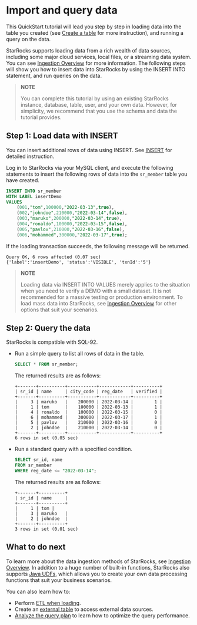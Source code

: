 # Import and query data

This QuickStart tutorial will lead you step by step in loading data into the table you created (see [Create a table](../quick_start/Create_table.md) for more instruction), and running a query on the data.

StarRocks supports loading data from a rich wealth of data sources, including some major cloud services, local files, or a streaming data system. You can see [Ingestion Overview](../loading/Loading_intro.md) for more information. The following steps will show you how to insert data into StarRocks by using the INSERT INTO statement, and run queries on the data.

> **NOTE**
>
> You can complete this tutorial by using an existing StarRocks instance, database, table, user, and your own data. However, for simplicity, we recommend that you use the schema and data the tutorial provides.

## Step 1: Load data with INSERT

You can insert additional rows of data using INSERT. See [INSERT](../sql-reference/sql-statements/data-manipulation/insert.md) for detailed instruction.

Log in to StarRocks via your MySQL client, and execute the following statements to insert the following rows of data into the `sr_member` table you have created.

```SQL
INSERT INTO sr_member
WITH LABEL insertDemo
VALUES
    (001,"tom",100000,"2022-03-13",true),
    (002,"johndoe",210000,"2022-03-14",false),
    (003,"maruko",200000,"2022-03-14",true),
    (004,"ronaldo",100000,"2022-03-15",false),
    (005,"pavlov",210000,"2022-03-16",false),
    (006,"mohammed",300000,"2022-03-17",true);
```

If the loading transaction succeeds, the following message will be returned.

```Plain
Query OK, 6 rows affected (0.07 sec)
{'label':'insertDemo', 'status':'VISIBLE', 'txnId':'5'}
```

> **NOTE**
>
> Loading data via INSERT INTO VALUES merely applies to the situation when you need to verify a DEMO with a small dataset. It is not recommended for a massive testing or production environment. To load mass data into StarRocks, see [Ingestion Overview](../loading/Loading_intro.md) for other options that suit your scenarios.

## Step 2: Query the data

StarRocks is compatible with SQL-92.

- Run a simple query to list all rows of data in the table.

  ```SQL
  SELECT * FROM sr_member;
  ```

  The returned results are as follows:

  ```Plain
  +-------+----------+-----------+------------+----------+
  | sr_id | name     | city_code | reg_date   | verified |
  +-------+----------+-----------+------------+----------+
  |     3 | maruko   |    200000 | 2022-03-14 |        1 |
  |     1 | tom      |    100000 | 2022-03-13 |        1 |
  |     4 | ronaldo  |    100000 | 2022-03-15 |        0 |
  |     6 | mohammed |    300000 | 2022-03-17 |        1 |
  |     5 | pavlov   |    210000 | 2022-03-16 |        0 |
  |     2 | johndoe  |    210000 | 2022-03-14 |        0 |
  +-------+----------+-----------+------------+----------+
  6 rows in set (0.05 sec)
  ```

- Run a standard query with a specified condition.

  ```SQL
  SELECT sr_id, name 
  FROM sr_member
  WHERE reg_date <= "2022-03-14";
  ```

  The returned results are as follows:

  ```Plain
  +-------+----------+
  | sr_id | name     |
  +-------+----------+
  |     1 | tom |
  |     3 | maruko   |
  |     2 | johndoe  |
  +-------+----------+
  3 rows in set (0.01 sec)
  ```

## What to do next

To learn more about the data ingestion methods of StarRocks, see [Ingestion Overview](../loading/Loading_intro.md). In addition to a huge number of built-in functions, StarRocks also supports [Java UDFs](../sql-reference/sql-functions/JAVA_UDF.md), which allows you to create your own data processing functions that suit your business scenarios.

You can also learn how to:

- Perform [ETL when loading](../loading/Etl_in_loading.md).
- Create an [external table](../using_starrocks/External_table.md) to access external data sources.
- [Analyze the query plan](../administration/Query_planning.md) to learn how to optimize the query performance.

